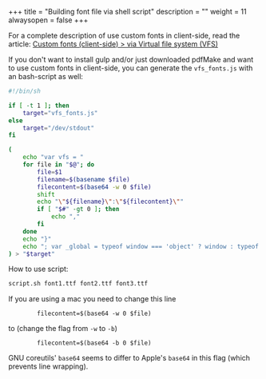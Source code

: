 +++
title = "Building font file via shell script"
description = ""
weight = 11
alwaysopen = false
+++


For a complete description of use custom fonts in client-side, read the article: [Custom fonts (client-side) > via Virtual file system (VFS)](/docs/0.3/fonts/custom-fonts-client-side/vfs/)

If you don't want to install gulp and/or just downloaded pdfMake and want to use custom fonts in client-side, you can generate the `vfs_fonts.js` with an bash-script as well:

```sh
#!/bin/sh

if [ -t 1 ]; then
	target="vfs_fonts.js"
else
	target="/dev/stdout"
fi

(
	echo "var vfs = "
	for file in "$@"; do
		file=$1
		filename=$(basename $file)
		filecontent=$(base64 -w 0 $file)
		shift
		echo "\"${filename}\":\"${filecontent}\""
		if [ "$#" -gt 0 ]; then
			echo ","
		fi
	done
	echo "}"
	echo "; var _global = typeof window === 'object' ? window : typeof global === 'object' ? global : typeof self === 'object' ? self : this; if (typeof _global.pdfMake !== 'undefined' && typeof _global.pdfMake.addVirtualFileSystem !== 'undefined') { _global.pdfMake.addVirtualFileSystem(vfs); } if (typeof module !== 'undefined') { module.exports = vfs; }"
) > "$target"
```

How to use script:
```sh
script.sh font1.ttf font2.ttf font3.ttf
```

If you are using a mac you need to change this line
```
		filecontent=$(base64 -w 0 $file)
```

to (change the flag from `-w` to `-b`)

```
		filecontent=$(base64 -b 0 $file)
```

GNU coreutils' `base64` seems to differ to Apple's `base64` in this flag (which prevents line wrapping).
